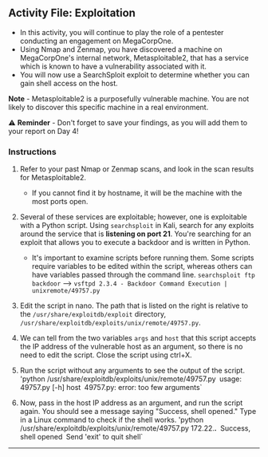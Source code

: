 ## Activity File: Exploitation

- In this activity, you will continue to play the role of a pentester conducting an engagement on MegaCorpOne.
- Using Nmap and Zenmap, you have discovered a machine on MegaCorpOne's internal network, Metasploitable2, that has a service which is known to have a vulnerability associated with it.
- You will now use a SearchSploit exploit to determine whether you can gain shell access on the host.

**Note** - Metasploitable2 is a purposefully vulnerable machine. You are not likely to discover this specific machine in a real environment.

⚠️ **Reminder** - Don't forget to save your findings, as you will add them to your report on Day 4!

### Instructions

1. Refer to your past Nmap or Zenmap scans, and look in the scan results for Metasploitable2. 
   - If you cannot find it by hostname, it will be the machine with the most ports open.

2. Several of these services are exploitable; however, one is exploitable with a Python script. Using `searchsploit` in Kali, search for any exploits around the service that is **listening on port 21**. You're searching for an exploit that allows you to execute a backdoor and is written in Python.
   - It's important to examine scripts before running them. Some scripts require variables to be edited within the script, whereas others can have variables passed through the command line. `searchsploit ftp backdoor` --> `vsftpd 2.3.4 - Backdoor Command Execution | unixremote/49757.py`

3. Edit the script in nano. The path that is listed on the right is relative to the `/usr/share/exploitdb/exploit` directory,  `/usr/share/exploitdb/exploits/unix/remote/49757.py`.

4. We can tell from the two variables `args` and `host` that this script accepts the IP address of the vulnerable host as an argument, so there is no need to edit the script. Close the script using ctrl+X.

5. Run the script without any arguments to see the output of the script. 
'python /usr/share/exploitdb/exploits/unix/remote/49757.py`
`usage: 49757.py [-h] host`
`49757.py: error: too few arguments`

6. Now, pass in the host IP address as an argument, and run the script again. You should see a message saying "Success, shell opened." Type in a Linux command to check if the shell works.
'python /usr/share/exploitdb/exploits/unix/remote/49757.py 172.22.***.***`
`Success, shell opened`
`Send 'exit' to quit shell`
---
